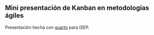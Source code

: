 ## Mini presentación de Kanban en metodologías ágiles

Presentación hecha con [quarto](https://quarto.org/docs/presentations/) para ISEP.
